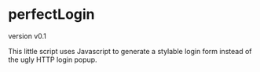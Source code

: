 perfectLogin
============

version v0.1

This little script uses Javascript to generate a stylable login form instead of the ugly HTTP login popup.
